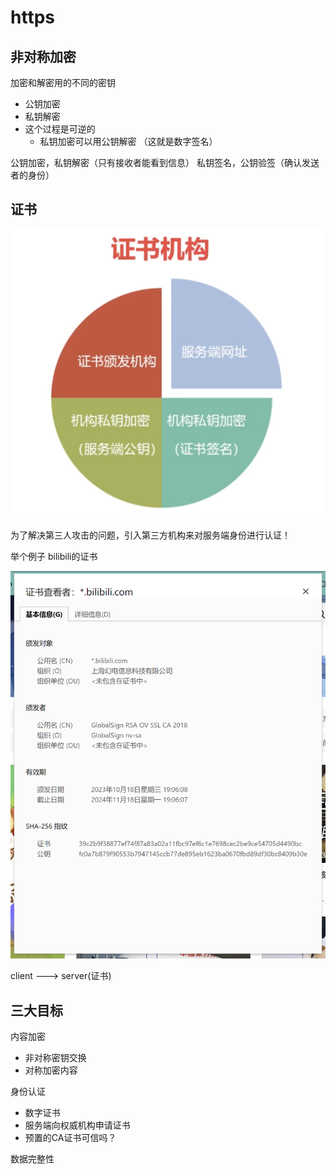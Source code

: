 # https

## 非对称加密

加密和解密用的不同的密钥
 - 公钥加密
 - 私钥解密
 - 这个过程是可逆的
    - 私钥加密可以用公钥解密 （这就是数字签名）

公钥加密，私钥解密（只有接收者能看到信息）
私钥签名，公钥验签（确认发送者的身份）


## 证书

![ca](resource/ca.png)

为了解决第三人攻击的问题，引入第三方机构来对服务端身份进行认证！

举个例子 bilibili的证书

![bilibili_ca](resource/bilibili_ca.png)

client ---> server(证书)

## 三大目标

内容加密
- 非对称密钥交换
- 对称加密内容


身份认证
- 数字证书
- 服务端向权威机构申请证书
- 预置的CA证书可信吗？

数据完整性